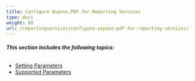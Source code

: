 ```yaml
---
title: Configure Aspose.PDF for Reporting Services
type: docs
weight: 80
url: /reportingservices/configure-aspose-pdf-for-reporting-services/
---
```


###### **This section includes the following topics:**
- [Setting Parameters](/pdf/reportingservices/setting-parameters-html/)
- [Supported Parameters](/pdf/reportingservices/supported-parameters-html/)
